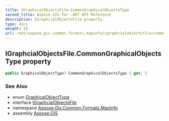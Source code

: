 ```yaml
---
title: IGraphcialObjectsFile.CommonGraphicalObjectsType
second_title: Aspose.GIS for .NET API Reference
description: IGraphcialObjectsFile property. 
type: docs
weight: 10
url: /net/aspose.gis.common.formats.mapinfo/igraphcialobjectsfile/commongraphicalobjectstype/
---
```

## IGraphcialObjectsFile.CommonGraphicalObjectsType property

```csharp
public GraphicalObjectType? CommonGraphicalObjectsType { get; }
```

### See Also

* enum [GraphicalObjectType](../../../aspose.gis.common.formats.mapinfo.graphicalobjects/graphicalobjecttype/)
* interface [IGraphcialObjectsFile](../)
* namespace [Aspose.Gis.Common.Formats.MapInfo](../../igraphcialobjectsfile/)
* assembly [Aspose.GIS](../../../)


